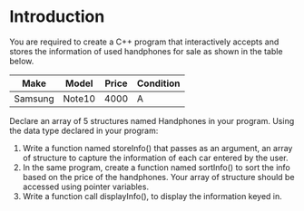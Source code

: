 # Introduction

You are required to create a C++ program that interactively accepts and stores the information of used handphones for sale as shown in the table below. 

| Make     | Model     | Price | Condition |
|----------|-----------|-------|-----------|
| Samsung  | Note10    | 4000  | A         |

Declare an array of 5 structures named Handphones in your program. 
Using the data type declared in your program:

1. Write a function named storeInfo() that passes as an argument, an array of structure to capture the information of each car entered by the user. 
2. In the same program, create a function named sortInfo() to sort the info based on the price of the handphones. Your array of structure should be accessed using pointer variables. 
3. Write a function call displayInfo(), to display the information keyed in.

